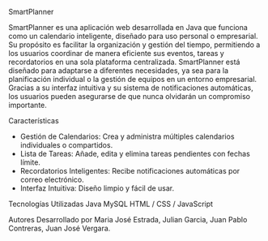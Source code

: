 SmartPlanner

SmartPlanner es una aplicación web desarrollada en Java que funciona como un calendario inteligente, diseñado para uso personal o empresarial. Su propósito es facilitar la organización y gestión del tiempo, permitiendo a los usuarios coordinar de manera eficiente sus eventos, tareas y recordatorios en una sola plataforma centralizada. 
SmartPlanner está diseñado para adaptarse a diferentes necesidades, ya sea para la planificación individual o la gestión de equipos en un entorno empresarial. Gracias a su interfaz intuitiva y su sistema de notificaciones automáticas, los usuarios pueden asegurarse de que nunca olvidarán un compromiso importante.

Características
- Gestión de Calendarios: Crea y administra múltiples calendarios individuales o compartidos.
- Lista de Tareas: Añade, edita y elimina tareas pendientes con fechas límite.
- Recordatorios Inteligentes: Recibe notificaciones automáticas por correo electrónico.
- Interfaz Intuitiva: Diseño limpio y fácil de usar.

Tecnologías Utilizadas
Java
MySQL
HTML / CSS / JavaScript

Autores
Desarrollado por Maria José Estrada, Julian Garcia, Juan Pablo Contreras, Juan José Vergara.
